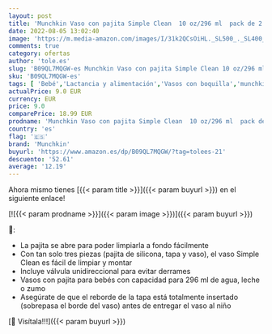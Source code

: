 ```yaml
---
layout: post
title: 'Munchkin Vaso con pajita Simple Clean  10 oz/296 ml  pack de 2  Rosa/Verde'
date: 2022-08-05 13:02:40
image: 'https://m.media-amazon.com/images/I/31k2QCsOiHL._SL500_._SL400_.jpg'
comments: true
category: ofertas
author: 'tole.es'
slug: 'B09QL7MQGW-es Munchkin Vaso con pajita Simple Clean 10 oz/296 ml pack de...'
sku: 'B09QL7MQGW-es'
tags: [ 'Bebé','Lactancia y alimentación','Vasos con boquilla','munchkin','🇪🇸', ]
actualPrice: 9.0 EUR
currency: EUR
price: 9.0
comparePrice: 18.99 EUR
prodname: 'Munchkin Vaso con pajita Simple Clean  10 oz/296 ml  pack de 2  Rosa/Verde'
country: 'es'
flag: '🇪🇸'
brand: 'Munchkin'
buyurl: 'https://www.amazon.es/dp/B09QL7MQGW/?tag=tolees-21'
descuento: '52.61'
average: '12.19'
---
```


Ahora mismo tienes [{{< param title >}}]({{< param buyurl >}}) en el siguiente enlace!

[![{{< param prodname >}}]({{< param image >}})]({{< param buyurl >}})

🔎:

- La pajita se abre para poder limpiarla a fondo fácilmente
- Con tan solo tres piezas (pajita de silicona, tapa y vaso), el vaso Simple Clean es fácil de limpiar y montar
- Incluye válvula unidireccional para evitar derrames
- Vasos con pajita para bebés con capacidad para 296 ml de agua, leche o zumo
- Asegúrate de que el reborde de la tapa está totalmente insertado (sobrepasa el borde del vaso) antes de entregar el vaso al niño

[🛒 Visítala!!!]({{< param buyurl >}})
